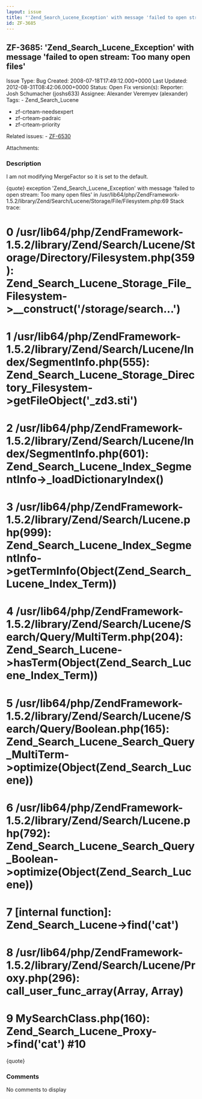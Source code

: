 ```yaml
---
layout: issue
title: "'Zend_Search_Lucene_Exception' with message 'failed to open stream: Too many open files'"
id: ZF-3685
---
```


ZF-3685: 'Zend\_Search\_Lucene\_Exception' with message 'failed to open stream: Too many open files'
----------------------------------------------------------------------------------------------------

 Issue Type: Bug Created: 2008-07-18T17:49:12.000+0000 Last Updated: 2012-08-31T08:42:06.000+0000 Status: Open Fix version(s): 
 Reporter:  Josh Schumacher (joshs633)  Assignee:  Alexander Veremyev (alexander)  Tags: - Zend\_Search\_Lucene
- zf-crteam-needsexpert
- zf-crteam-padraic
- zf-crteam-priority
 
 Related issues: - [ZF-6530](/issues/browse/ZF-6530)
 
 Attachments: 
### Description

I am not modifying MergeFactor so it is set to the default.

{quote} exception 'Zend\_Search\_Lucene\_Exception' with message 'failed to open stream: Too many open files' in /usr/lib64/php/ZendFramework-1.5.2/library/Zend/Search/Lucene/Storage/File/Filesystem.php:69 Stack trace:

0 /usr/lib64/php/ZendFramework-1.5.2/library/Zend/Search/Lucene/Storage/Directory/Filesystem.php(359): Zend\_Search\_Lucene\_Storage\_File\_Filesystem->\_\_construct('/storage/search...')
===========================================================================================================================================================================================

1 /usr/lib64/php/ZendFramework-1.5.2/library/Zend/Search/Lucene/Index/SegmentInfo.php(555): Zend\_Search\_Lucene\_Storage\_Directory\_Filesystem->getFileObject('\_zd3.sti')
============================================================================================================================================================================

2 /usr/lib64/php/ZendFramework-1.5.2/library/Zend/Search/Lucene/Index/SegmentInfo.php(601): Zend\_Search\_Lucene\_Index\_SegmentInfo->\_loadDictionaryIndex()
=============================================================================================================================================================

3 /usr/lib64/php/ZendFramework-1.5.2/library/Zend/Search/Lucene.php(999): Zend\_Search\_Lucene\_Index\_SegmentInfo->getTermInfo(Object(Zend\_Search\_Lucene\_Index\_Term))
==========================================================================================================================================================================

4 /usr/lib64/php/ZendFramework-1.5.2/library/Zend/Search/Lucene/Search/Query/MultiTerm.php(204): Zend\_Search\_Lucene->hasTerm(Object(Zend\_Search\_Lucene\_Index\_Term))
=========================================================================================================================================================================

5 /usr/lib64/php/ZendFramework-1.5.2/library/Zend/Search/Lucene/Search/Query/Boolean.php(165): Zend\_Search\_Lucene\_Search\_Query\_MultiTerm->optimize(Object(Zend\_Search\_Lucene))
=====================================================================================================================================================================================

6 /usr/lib64/php/ZendFramework-1.5.2/library/Zend/Search/Lucene.php(792): Zend\_Search\_Lucene\_Search\_Query\_Boolean->optimize(Object(Zend\_Search\_Lucene))
==============================================================================================================================================================

7 [internal function]: Zend\_Search\_Lucene->find('cat')
========================================================

8 /usr/lib64/php/ZendFramework-1.5.2/library/Zend/Search/Lucene/Proxy.php(296): call\_user\_func\_array(Array, Array)
=====================================================================================================================

9 MySearchClass.php(160): Zend\_Search\_Lucene\_Proxy->find('cat') #10
======================================================================

{quote}

 

 

### Comments

No comments to display